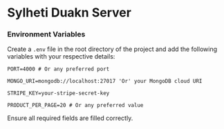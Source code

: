 # Sylheti Duakn Server

### Environment Variables
Create a `.env` file in the root directory of the project and add the following variables with your respective details:

```
PORT=4000 # Or any preferred port
```
```
MONGO_URI=mongodb://localhost:27017 'Or' your MongoDB cloud URI
```
```
STRIPE_KEY=your-stripe-secret-key
```
```
PRODUCT_PER_PAGE=20 # Or any preferred value
```

Ensure all required fields are filled correctly.



